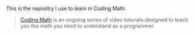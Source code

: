 This is the repositry I use to learn in Coding Math.

> [Coding Math](https://www.youtube.com/@codingmath) is an ongoing series of video tutorials designed to teach you the math you need to understand as a programmer.
